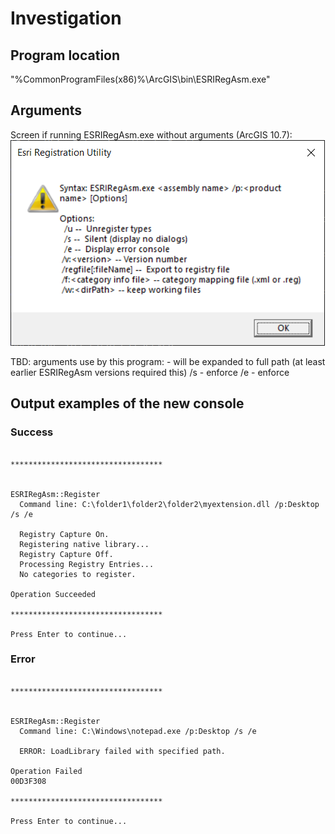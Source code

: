 # Investigation

## Program location
"%CommonProgramFiles(x86)%\ArcGIS\bin\ESRIRegAsm.exe"

## Arguments
Screen if running ESRIRegAsm.exe without arguments (ArcGIS 10.7):
![](./assets/Arguments_Arcgis_10_7.png "Screen if running ESRIRegAsm.exe without arguments")

TBD: arguments use by this program:
<assembly name> - will be expanded to full path (at least earlier ESRIRegAsm versions required this)
/s - enforce
/e - enforce

## Output examples of the new console

### Success
```

**********************************


ESRIRegAsm::Register
  Command line: C:\folder1\folder2\folder2\myextension.dll /p:Desktop /s /e

  Registry Capture On.
  Registering native library...
  Registry Capture Off.
  Processing Registry Entries...
  No categories to register.

Operation Succeeded

**********************************

Press Enter to continue...
```

### Error
```

**********************************


ESRIRegAsm::Register
  Command line: C:\Windows\notepad.exe /p:Desktop /s /e

  ERROR: LoadLibrary failed with specified path.

Operation Failed
00D3F308

**********************************

Press Enter to continue...
```


